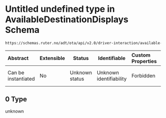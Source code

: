 # Untitled undefined type in AvailableDestinationDisplays Schema

```txt
https://schemas.ruter.no/adt/ota/api/v2.0/driver-interaction/available-destination-displays.json#/examples/0
```




| Abstract            | Extensible | Status         | Identifiable            | Custom Properties | Additional Properties | Access Restrictions | Defined In                                                                                                                          |
| :------------------ | ---------- | -------------- | ----------------------- | :---------------- | --------------------- | ------------------- | ----------------------------------------------------------------------------------------------------------------------------------- |
| Can be instantiated | No         | Unknown status | Unknown identifiability | Forbidden         | Allowed               | none                | [available-destination-displays.json\*](../../schema/driver-interaction/available-destination-displays.json "open original schema") |

## 0 Type

unknown
